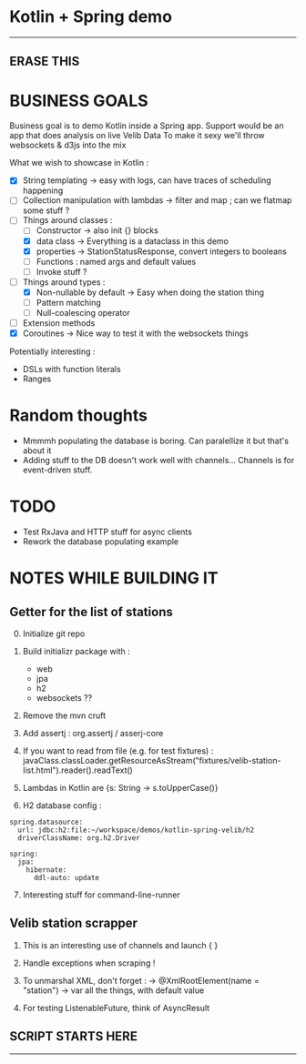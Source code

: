 # Kotlin + Spring demo

---
## ERASE THIS

# BUSINESS GOALS 
Business goal is to demo Kotlin inside a Spring app.
Support would be an app that does analysis on live Velib Data
To make it sexy we'll throw websockets & d3js into the mix

What we wish to showcase in Kotlin :
- [x] String templating -> easy with logs, can have traces of scheduling happening
- [ ] Collection manipulation with lambdas -> filter and map ; can we flatmap some stuff ?
- [ ] Things around classes :
    - [ ] Constructor -> also init {} blocks
    - [x] data class -> Everything is a dataclass in this demo
    - [x] properties -> StationStatusResponse, convert integers to booleans
    - [ ] Functions : named args and default values
    - [ ] Invoke stuff ?
- [ ] Things around types :
    - [x] Non-nullable by default -> Easy when doing the station thing
    - [ ] Pattern matching
    - [ ] Null-coalescing operator
- [ ] Extension methods
- [x] Coroutines -> Nice way to test it with the websockets things

Potentially interesting :
- DSLs with function literals
- Ranges

# Random thoughts
- Mmmmh populating the database is boring. Can paralellize it but that's about it
- Adding stuff to the DB doesn't work well with channels... Channels is for event-driven stuff.

# TODO
- Test RxJava and HTTP stuff for async clients
- Rework the database populating example


# NOTES WHILE BUILDING IT
## Getter for the list of stations
0. Initialize git repo

1. Build initializr package with : 
    - web
    - jpa
    - h2
    - websockets ??

2. Remove the mvn cruft

3. Add assertj : org.assertj / asserj-core

4. If you want to read from file (e.g. for test fixtures) : 
javaClass.classLoader.getResourceAsStream("fixtures/velib-station-list.html").reader().readText()

5. Lambdas in Kotlin are {s: String -> s.toUpperCase()}

6. H2 database config :
```
spring.datasource:
  url: jdbc:h2:file:~/workspace/demos/kotlin-spring-velib/h2
  driverClassName: org.h2.Driver

spring:
  jpa:
    hibernate:
      ddl-auto: update
```

7. Interesting stuff for command-line-runner


## Velib station scrapper
1. This is an interesting use of channels and launch { }

2. Handle exceptions when scraping !

3. To unmarshal XML, don't forget :
-> @XmlRootElement(name = "station")
-> var all the things, with default value

4. For testing ListenableFuture, think of AsyncResult


    
## SCRIPT STARTS HERE
---


